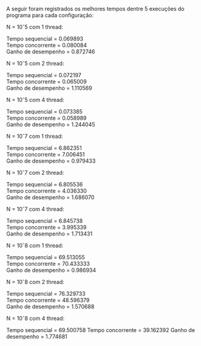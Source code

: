 A seguir foram registrados os melhores tempos dentre 5 execuções do programa para cada configuração:

N = 10ˆ5 com 1 thread: <br>

Tempo sequencial = 0.069893 <br>
Tempo concorrente = 0.080084 <br>
Ganho de desempenho =  0.872746 <br>

N = 10ˆ5 com 2 thread: <br>

Tempo sequencial = 0.072197 <br>
Tempo concorrente = 0.065009 <br>
Ganho de desempenho =  1.110569 <br>

N = 10ˆ5 com 4 thread:

Tempo sequencial = 0.073385 <br>
Tempo concorrente = 0.058989 <br>
Ganho de desempenho =  1.244045 <br>

N = 10ˆ7 com 1 thread:

Tempo sequencial = 6.862351 <br>
Tempo concorrente = 7.006451 <br>
Ganho de desempenho =  0.979433 <br>

N = 10ˆ7 com 2 thread:

Tempo sequencial = 6.805536 <br>
Tempo concorrente = 4.036330 <br>
Ganho de desempenho =  1.686070 <br>

N = 10ˆ7 com 4 thread:

Tempo sequencial = 6.845738 <br> 
Tempo concorrente = 3.995339 <br>
Ganho de desempenho =  1.713431 <br>

N = 10ˆ8 com 1 thread:

Tempo sequencial = 69.513055 <br>
Tempo concorrente = 70.433333 <br>
Ganho de desempenho =  0.986934 <br>

N = 10ˆ8 com 2 thread:

Tempo sequencial = 76.329733 <br>
Tempo concorrente = 48.596379 <br>
Ganho de desempenho =  1.570688 <br>

N = 10ˆ8 com 4 thread:

Tempo sequencial = 69.500758
Tempo concorrente = 39.162392
Ganho de desempenho =  1.774681
